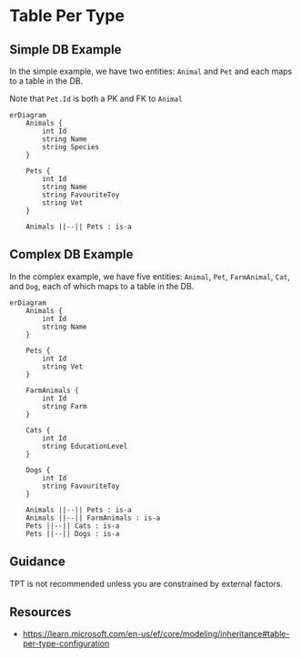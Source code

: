 # Table Per Type

## Simple DB Example

In the simple example, we have two entities:  `Animal` and `Pet` and each maps to a table in the DB.

Note that `Pet.Id` is both a PK and FK to `Animal`

```mermaid
erDiagram
    Animals {
        int Id
        string Name
        string Species
    }

    Pets {
        int Id
        string Name
        string FavouriteToy
        string Vet
    }

    Animals ||--|| Pets : is-a
```

## Complex DB Example

In the complex example, we have five entities: `Animal`, `Pet`, `FarmAnimal`, `Cat`, and `Dog`, each of which maps to a table in the DB.

```mermaid
erDiagram
    Animals {
        int Id
        string Name
    }

    Pets {
        int Id
        string Vet
    }

    FarmAnimals {
        int Id
        string Farm
    }

    Cats {
        int Id
        string EducationLevel
    }

    Dogs {
        int Id
        string FavouriteToy
    }

    Animals ||--|| Pets : is-a
    Animals ||--|| FarmAnimals : is-a
    Pets ||--|| Cats : is-a
    Pets ||--|| Dogs : is-a
```

## Guidance

TPT is not recommended unless you are constrained by external factors.

## Resources

- https://learn.microsoft.com/en-us/ef/core/modeling/inheritance#table-per-type-configuration
